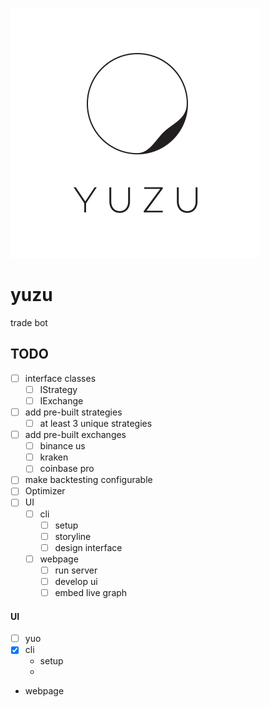 ![yuzu-logo](assets/yuzu-logo.svg)

# yuzu

 trade bot

## TODO
- [ ] interface classes
    - [ ] IStrategy
    - [ ] IExchange
- [ ] add pre-built strategies
    - [ ] at least 3 unique strategies
- [ ] add pre-built exchanges
    - [ ] binance us
    - [ ] kraken
    - [ ] coinbase pro
- [ ] make backtesting configurable
- [ ] Optimizer
- [ ] UI
    - [ ] cli
        - [ ] setup
        - [ ] storyline
        - [ ] design interface
    - [ ] webpage
        - [ ] run server
        - [ ] develop ui
        - [ ] embed live graph

#### UI
- [ ] yuo
- [x] cli
    - setup
    - 
* webpage
